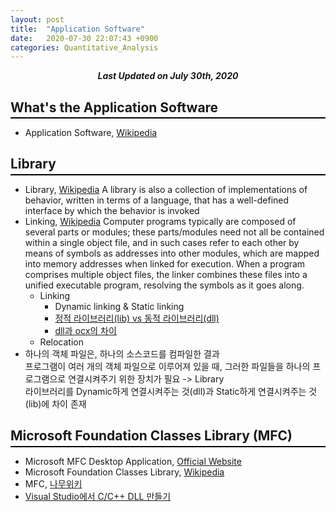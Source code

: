 ```yaml
---
layout: post
title:  "Application Software"
date:   2020-07-30 22:07:43 +0900
categories: Quantitative_Analysis
---
```


<div style="text-align: center"><i><b>Last Updated on July 30th, 2020</b></i></div>

## What's the Application Software
<hr style="height: 2px; border:none; margin-top: -1em; margin-bottom:0.5em; padding: 0; background:black">

* Application Software, [Wikipedia](https://en.wikipedia.org/wiki/Application_software)

## Library
<hr style="height: 2px; border:none; margin-top: -1em; margin-bottom:0.5em; padding: 0; background:black">

* Library, [Wikipedia](https://en.wikipedia.org/wiki/Library_(computing))
A library is also a collection of implementations of behavior, written in terms of a language, that has a well-defined interface by which the behavior is invoked
* Linking, [Wikipedia](https://en.wikipedia.org/wiki/Linker_(computing))
Computer programs typically are composed of several parts or modules; these parts/modules need not all be contained within a single object file, and in such cases refer to each other by means of symbols as addresses into other modules, which are mapped into memory addresses when linked for execution. When a program comprises multiple object files, the linker combines these files into a unified executable program, resolving the symbols as it goes along.   
    * Linking
        * Dynamic linking & Static linking
        * [정적 라이브러리(lib) vs 동적 라이브러리(dll)](https://hsunnystory.tistory.com/109)
        * [dll과 ocx의 차이](https://m.blog.naver.com/PostView.nhn?blogId=jaylin9083&logNo=221447296093&proxyReferer=https:%2F%2Fwww.google.com%2F)
    * Relocation   
* 하나의 객체 파일은, 하나의 소스코드를 컴파일한 결과   
프로그램이 여러 개의 객체 파일으로 이루어져 있을 때, 그러한 파일들을 하나의 프로그램으로 연결시켜주기 위한 장치가 필요 -> Library   
라이브러리를 Dynamic하게 연결시켜주는 것(dll)과 Static하게 연결시켜주는 것(lib)에 차이 존재

## Microsoft Foundation Classes Library (MFC)
<hr style="height: 2px; border:none; margin-top: -1em; margin-bottom:0.5em; padding: 0; background:black">

* Microsoft MFC Desktop Application, [Official Website](https://docs.microsoft.com/en-us/cpp/mfc/mfc-desktop-applications?redirectedfrom=MSDN&view=vs-2019)
* Microsoft Foundation Classes Library, [Wikipedia](https://en.wikipedia.org/wiki/Microsoft_Foundation_Class_Library)
* MFC, [나무위키](https://namu.wiki/w/MFC)
* [Visual Studio에서 C/C++ DLL 만들기](https://docs.microsoft.com/ko-kr/cpp/build/dlls-in-visual-cpp?view=vs-2019)